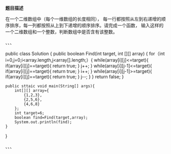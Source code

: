 **题目描述**

在一个二维数组中（每个一维数组的长度相同），
每一行都按照从左到右递增的顺序排序，每一列都按照从上到下递增的顺序排序。请完成一个函数，
输入这样的一个二维数组和一个整数，判断数组中是否含有该整数。


、、、

public class Solution {
    public boolean Find(int target, int [][] array) {
        for（int i=0,j=0;i<array.length,j<array[].length;）{
               while(array[i][j]<=target){
                if(array[i][j]==target){
                    return true;
                }
                j++;
            }
            while(array[i][j-1]<=target){
                if(array[i][j]==target){
                    return true;
                }
                i++;
            }
            while(array[i][j-1]>=target){
                  if(array[i][j]==target){
                    return true;
                }
                j--;
            }
        }
        return false;
    }
    
    public sttaic void main(String[] args){
        int[][] array={
            {1,2,3},
            {2,5,6},
            {4,6,8}
        };
        int target=6;
        boolean find=Find(target,array);
        System.out.println(find);
    }
}

、、、
